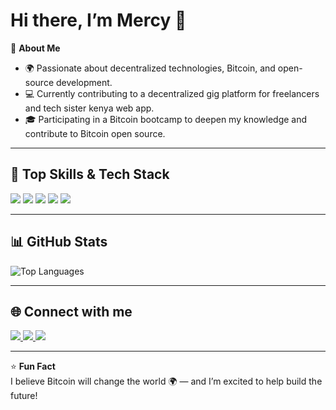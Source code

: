 
# Hi there, I’m Mercy 👋

🌟 **About Me**  
- 🌍 Passionate about decentralized technologies, Bitcoin, and open-source development.  
- 💻 Currently contributing to a decentralized gig platform for freelancers and tech sister kenya web app.  
- 🎓 Participating in a Bitcoin bootcamp to deepen my knowledge and contribute to Bitcoin open source.  

---

## 🔧 Top Skills & Tech Stack

<p>
  <img src="https://img.shields.io/badge/JavaScript-F7DF1E?logo=javascript&logoColor=black" />
  <img src="https://img.shields.io/badge/React.js-61DAFB?logo=react&logoColor=black" />
  <img src="https://img.shields.io/badge/TailwindCSS-38B2AC?logo=tailwind-css&logoColor=white" />
  <img src="https://img.shields.io/badge/Node.js-339933?logo=node.js&logoColor=white" />
  <img src="https://img.shields.io/badge/Python-3776AB?logo=python&logoColor=white" />
</p>

---

## 📊 GitHub Stats
  
![Top Languages](https://github-readme-stats.vercel.app/api/top-langs/?username=mercie-ux&layout=compact&theme=radical)  

---

## 🌐 Connect with me

<p>
  <a href="mailto:njerimercy77@gmail.com">
    <img src="https://img.shields.io/badge/Email-D14836?style=for-the-badge&logo=gmail&logoColor=white" />
  </a>
  <a href="https://x.com/junearsenic7">
    <img src="https://img.shields.io/badge/Twitter-%231DA1F2.svg?&style=for-the-badge&logo=twitter&logoColor=white" />
  </a>
  <a href="https://www.linkedin.com/in/mercy-njeri-979201162/">
    <img src="https://img.shields.io/badge/LinkedIn-%230077B5.svg?&style=for-the-badge&logo=linkedin&logoColor=white" />
  </a>
</p>

---

⭐ **Fun Fact**  
I believe Bitcoin will change the world 🌍 — and I’m excited to help build the future!


